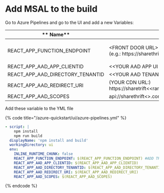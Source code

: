 # Add MSAL to the build



Go to Azure Pipelines and go to the UI and add a new Variables:

| ** Name**                            | Value                                                                           |
| ------------------------------------ | ------------------------------------------------------------------------------- |
| REACT\_APP\_FUNCTION\_ENDPOINT       | <p>&#x3C;FRONT DOOR URL> <br>(e.g.: https://sharethrift&#x3C;>.azurefd.net)</p> |
| REACT\_APP\_AAD\_APP\_CLIENTID       | <\<YOUR  AAD APP UI CLIENT ID>>                                                 |
| REACT\_APP\_AAD\_DIRECTORY\_TENANTID | <\<YOUR AAD TENANT ID>>                                                         |
| REACT\_APP\_AAD\_REDIRECT\_URI       | (YOUR CDN URL:) https://sharetrift<\<randomnumber>>.azureedge.net               |
| REACT\_APP\_AAD\_SCOPES              | api://sharethrift<>.com/access\_as\_user                                        |

Add these variable to the YML file

{% code title="/azure-quickstart/ui/azure-pipelines.yml" %}
```yaml
- script: |
    npm install
    npm run build
  displayName: 'npm install and build'
  workingDirectory: ui
  env:
    INLINE_RUNTIME_CHUNK: false 
    REACT_APP_FUNCTION_ENDPOINT: $(REACT_APP_FUNCTION_ENDPOINT) #ADD THIS AND THE LINES BELOW
    REACT_APP_AAD_APP_CLIENTID: $(REACT_APP_AAD_APP_CLIENTID) 
    REACT_APP_AAD_DIRECTORY_TENANTID: $(REACT_APP_AAD_DIRECTORY_TENANTID)
    REACT_APP_AAD_REDIRECT_URI: $(REACT_APP_AAD_REDIRECT_URI)
    REACT_APP_AAD_SCOPES: $(REACT_APP_AAD_SCOPES)
```
{% endcode %}

